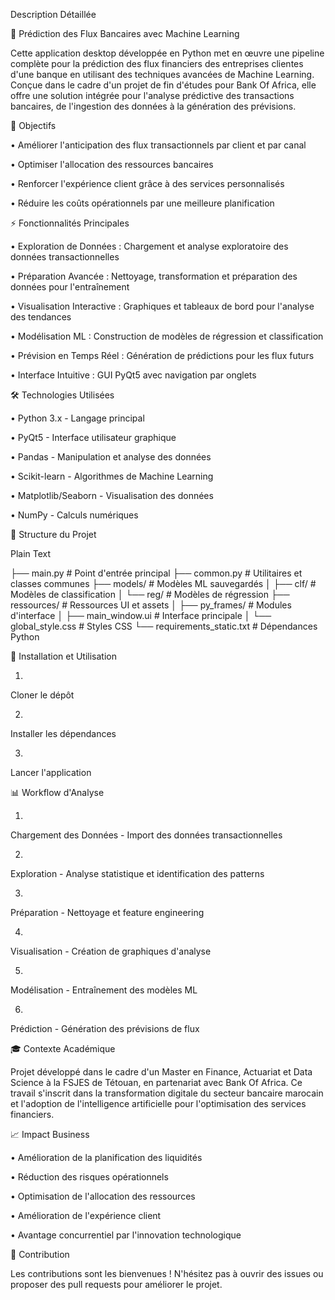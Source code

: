 Description Détaillée

🏦 Prédiction des Flux Bancaires avec Machine Learning

Cette application desktop développée en Python met en œuvre une pipeline complète pour la prédiction des flux financiers des entreprises clientes d'une banque en utilisant des techniques avancées de Machine Learning. Conçue dans le cadre d'un projet de fin d'études pour Bank Of Africa, elle offre une solution intégrée pour l'analyse prédictive des transactions bancaires, de l'ingestion des données à la génération des prévisions.

🎯 Objectifs

•
Améliorer l'anticipation des flux transactionnels par client et par canal

•
Optimiser l'allocation des ressources bancaires

•
Renforcer l'expérience client grâce à des services personnalisés

•
Réduire les coûts opérationnels par une meilleure planification

⚡ Fonctionnalités Principales

•
Exploration de Données : Chargement et analyse exploratoire des données transactionnelles

•
Préparation Avancée : Nettoyage, transformation et préparation des données pour l'entraînement

•
Visualisation Interactive : Graphiques et tableaux de bord pour l'analyse des tendances

•
Modélisation ML : Construction de modèles de régression et classification

•
Prévision en Temps Réel : Génération de prédictions pour les flux futurs

•
Interface Intuitive : GUI PyQt5 avec navigation par onglets

🛠️ Technologies Utilisées

•
Python 3.x - Langage principal

•
PyQt5 - Interface utilisateur graphique

•
Pandas - Manipulation et analyse des données

•
Scikit-learn - Algorithmes de Machine Learning

•
Matplotlib/Seaborn - Visualisation des données

•
NumPy - Calculs numériques

📁 Structure du Projet

Plain Text


├── main.py                    # Point d'entrée principal
├── common.py                  # Utilitaires et classes communes
├── models/                    # Modèles ML sauvegardés
│   ├── clf/                   # Modèles de classification
│   └── reg/                   # Modèles de régression
├── ressources/                # Ressources UI et assets
│   ├── py_frames/            # Modules d'interface
│   ├── main_window.ui        # Interface principale
│   └── global_style.css      # Styles CSS
└── requirements_static.txt    # Dépendances Python


🚀 Installation et Utilisation

1.
Cloner le dépôt

2.
Installer les dépendances

3.
Lancer l'application

📊 Workflow d'Analyse

1.
Chargement des Données - Import des données transactionnelles

2.
Exploration - Analyse statistique et identification des patterns

3.
Préparation - Nettoyage et feature engineering

4.
Visualisation - Création de graphiques d'analyse

5.
Modélisation - Entraînement des modèles ML

6.
Prédiction - Génération des prévisions de flux

🎓 Contexte Académique

Projet développé dans le cadre d'un Master en Finance, Actuariat et Data Science à la FSJES de Tétouan, en partenariat avec Bank Of Africa. Ce travail s'inscrit dans la transformation digitale du secteur bancaire marocain et l'adoption de l'intelligence artificielle pour l'optimisation des services financiers.

📈 Impact Business

•
Amélioration de la planification des liquidités

•
Réduction des risques opérationnels

•
Optimisation de l'allocation des ressources

•
Amélioration de l'expérience client

•
Avantage concurrentiel par l'innovation technologique

🤝 Contribution

Les contributions sont les bienvenues ! N'hésitez pas à ouvrir des issues ou proposer des pull requests pour améliorer le projet.


